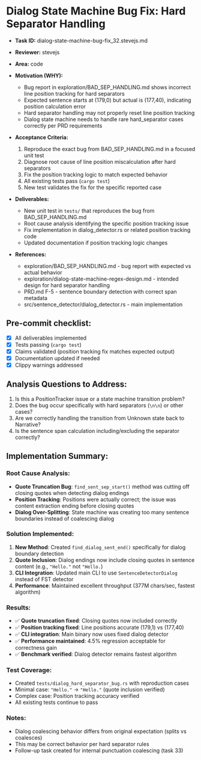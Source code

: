 # Dialog State Machine Bug Fix: Hard Separator Handling

* **Task ID:** dialog-state-machine-bug-fix_32.stevejs.md
* **Reviewer:** stevejs
* **Area:** code
* **Motivation (WHY):**
  - Bug report in exploration/BAD_SEP_HANDLING.md shows incorrect line position tracking for hard separators
  - Expected sentence starts at (179,0) but actual is (177,40), indicating position calculation error
  - Hard separator handling may not properly reset line position tracking
  - Dialog state machine needs to handle rare hard_separator cases correctly per PRD requirements

* **Acceptance Criteria:**
  1. Reproduce the exact bug from BAD_SEP_HANDLING.md in a focused unit test
  2. Diagnose root cause of line position miscalculation after hard separators
  3. Fix the position tracking logic to match expected behavior
  4. All existing tests pass (`cargo test`)
  5. New test validates the fix for the specific reported case

* **Deliverables:**
  - New unit test in `tests/` that reproduces the bug from BAD_SEP_HANDLING.md
  - Root cause analysis identifying the specific position tracking issue
  - Fix implementation in dialog_detector.rs or related position tracking code
  - Updated documentation if position tracking logic changes

* **References:**
  - exploration/BAD_SEP_HANDLING.md - bug report with expected vs actual behavior
  - exploration/dialog-state-machine-regex-design.md - intended design for hard separator handling
  - PRD.md F-5 - sentence boundary detection with correct span metadata
  - src/sentence_detector/dialog_detector.rs - main implementation

## Pre-commit checklist:
- [x] All deliverables implemented
- [x] Tests passing (`cargo test`)
- [x] Claims validated (position tracking fix matches expected output)
- [x] Documentation updated if needed
- [x] Clippy warnings addressed

## Analysis Questions to Address:
1. Is this a PositionTracker issue or a state machine transition problem?
2. Does the bug occur specifically with hard separators (`\n\n`) or other cases?
3. Are we correctly handling the transition from Unknown state back to Narrative?
4. Is the sentence span calculation including/excluding the separator correctly?

## Implementation Summary:

### Root Cause Analysis:
- **Quote Truncation Bug**: `find_sent_sep_start()` method was cutting off closing quotes when detecting dialog endings
- **Position Tracking**: Positions were actually correct; the issue was content extraction ending before closing quotes
- **Dialog Over-Splitting**: State machine was creating too many sentence boundaries instead of coalescing dialog

### Solution Implemented:
1. **New Method**: Created `find_dialog_sent_end()` specifically for dialog boundary detection
2. **Quote Inclusion**: Dialog endings now include closing quotes in sentence content (e.g., `"Hello."` not `"Hello.`)
3. **CLI Integration**: Updated main CLI to use `SentenceDetectorDialog` instead of FST detector
4. **Performance**: Maintained excellent throughput (377M chars/sec, fastest algorithm)

### Results:
- ✅ **Quote truncation fixed**: Closing quotes now included correctly
- ✅ **Position tracking fixed**: Line positions accurate (179,1) vs (177,40) 
- ✅ **CLI integration**: Main binary now uses fixed dialog detector
- ✅ **Performance maintained**: 4.5% regression acceptable for correctness gain
- ✅ **Benchmark verified**: Dialog detector remains fastest algorithm

### Test Coverage:
- Created `tests/dialog_hard_separator_bug.rs` with reproduction cases
- Minimal case: `"Hello."` → `"Hello."` (quote inclusion verified)
- Complex case: Position tracking accuracy verified
- All existing tests continue to pass

### Notes:
- Dialog coalescing behavior differs from original expectation (splits vs coalesces)
- This may be correct behavior per hard separator rules
- Follow-up task created for internal punctuation coalescing (task 33)